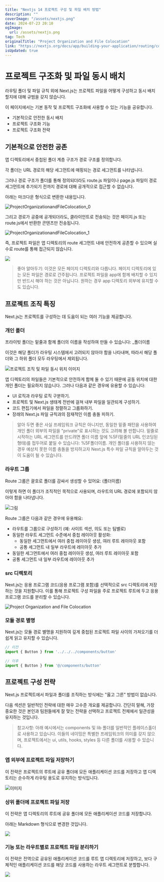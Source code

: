```yaml
---
title: "Nextjs 14 프로젝트 구성 및 파일 배치 방법"
description: ""
coverImage: "/assets/nextjs.png"
date: 2024-07-23 20:10
ogImage: 
  url: /assets/nextjs.png
tag: Tech
originalTitle: "Project Organization and File Colocation"
link: "https://nextjs.org/docs/app/building-your-application/routing/colocation"
isUpdated: true
---
```





# 프로젝트 구조화 및 파일 동시 배치

라우팅 폴더 및 파일 규칙 외에 Next.js는 프로젝트 파일을 어떻게 구성하고 동시 배치할지에 대해 규범을 갖지 않습니다.

이 페이지에서는 기본 동작 및 프로젝트 구조화에 사용할 수 있는 기능을 공유합니다.

- 기본적으로 안전한 동시 배치
- 프로젝트 구조화 기능
- 프로젝트 구조화 전략

<div class="content-ad"></div>

## 기본적으로 안전한 공존

앱 디렉토리에서 중첩된 폴더 계층 구조가 경로 구조를 정의합니다.

각 폴더는 URL 경로의 해당 세그먼트에 매핑되는 경로 세그먼트를 나타냅니다.

그러나 경로 구조가 폴더를 통해 정의되더라도 route.js 파일이나 page.js 파일이 경로 세그먼트에 추가되기 전까지 경로에 대해 공개적으로 접근할 수 없습니다.

<div class="content-ad"></div>

아래는 마크다운 형식으로 변환한 내용입니다.


![ProjectOrganizationandFileColocation_0](/assets/img/2024-07-23-ProjectOrganizationandFileColocation_0.png)

그리고 경로가 공중에 공개되더라도, 클라이언트로 전송되는 것은 페이지.js 또는 route.js에서 반환한 콘텐츠만 전송됩니다.

![ProjectOrganizationandFileColocation_1](/assets/img/2024-07-23-ProjectOrganizationandFileColocation_1.png)

즉, 프로젝트 파일은 앱 디렉토리의 route 세그먼트 내에 안전하게 공존할 수 있으며 실수로 route를 통해 접근되지 않습니다.


<div class="content-ad"></div>


<img src="/assets/img/2024-07-23-ProjectOrganizationandFileColocation_2.png" />

> 좋아 알아두기:
이것은 모든 페이지 디렉토리와 다릅니다. 페이지 디렉토리에 있는 모든 파일은 경로로 간주됩니다.
프로젝트 파일을 app에 함께 배치할 수 있지만 반드시 해야 하는 것은 아닙니다. 원하는 경우 app 디렉토리 외부에 유지할 수도 있습니다.

## 프로젝트 조직 특징

Next.js는 프로젝트를 구성하는 데 도움이 되는 여러 기능을 제공합니다.


<div class="content-ad"></div>

### 개인 폴더

프라이빗 폴더는 밑줄과 함께 폴더의 이름을 작성하여 만들 수 있습니다: _폴더이름

이것은 해당 폴더가 라우팅 시스템에서 고려되지 않아야 함을 나타내며, 따라서 해당 폴더와 그 하위 폴더 모두 라우팅에서 제외됩니다.

![프로젝트 조직 및 파일 동시 위치 이미지](/assets/img/2024-07-23-ProjectOrganizationandFileColocation_3.png)

<div class="content-ad"></div>

앱 디렉토리의 파일들은 기본적으로 안전하게 함께 둘 수 있기 때문에 공동 위치에 대한 개인 폴더는 필요하지 않습니다. 그러나 다음과 같은 경우에 유용할 수 있습니다:

- UI 로직과 라우팅 로직 구분하기.
- 프로젝트 및 Next.js 생태계 전반에 걸쳐 내부 파일을 일관되게 구성하기.
- 코드 편집기에서 파일을 정렬하고 그룹화하기.
- 장래의 Next.js 파일 규칙과의 잠재적인 이름 충돌 피하기.

> 알아 두면 좋은 사실
프레임워크 규칙은 아니지만, 동일한 밑줄 패턴을 사용하여 개인 폴더 외부의 파일을 "private"로 표시하는 것도 고려해 볼 만합니다.
밑줄로 시작하는 URL 세그먼트를 만드려면 폴더 이름 앞에 %5F(밑줄의 URL 인코딩된 형태)를 접두어로 붙일 수 있습니다: %5F폴더이름.
개인 폴더를 사용하지 않는 경우 예상치 못한 이름 충돌을 방지하고자 Next.js 특수 파일 규칙을 알아두는 것이 도움이 될 수 있습니다.

### 라우트 그룹

<div class="content-ad"></div>

Route 그룹은 괄호로 폴더를 감싸서 생성할 수 있어요: (폴더이름)

이렇게 하면 이 폴더가 조직적인 목적으로 사용되며, 라우트의 URL 경로에 포함되지 않아야 함을 나타냅니다.

![그림](/assets/img/2024-07-23-ProjectOrganizationandFileColocation_4.png)

Route 그룹은 다음과 같은 경우에 유용해요:

<div class="content-ad"></div>

- 라우트를 그룹으로 구성하기 (예: 사이트 섹션, 의도 또는 팀별로)
- 동일한 라우트 세그먼트 수준에서 중첩 레이아웃 활성화:
  - 동일한 세그먼트에서 여러 중첩 레이아웃 생성, 여러 루트 레이아웃 포함
  - 공통 세그먼트 내 일부 라우트에 레이아웃 추가
- 동일한 세그먼트에서 여러 중첩 레이아웃 생성, 여러 루트 레이아웃 포함
- 공통 세그먼트 내 일부 라우트에 레이아웃 추가

### src 디렉토리

Next.js는 응용 프로그램 코드(응용 프로그램 포함)를 선택적으로 src 디렉토리에 저장하는 것을 지원합니다. 이를 통해 프로젝트 구성 파일을 주로 프로젝트 루트에 두고 응용 프로그램 코드를 분리할 수 있습니다.

![Project Organization and File Colocation](/assets/img/2024-07-23-ProjectOrganizationandFileColocation_5.png)

<div class="content-ad"></div>

### 모듈 경로 별명

Next.js는 모듈 경로 별명을 지원하여 깊게 중첩된 프로젝트 파일 사이의 가져오기를 더 쉽게 읽고 유지할 수 있습니다.

```js
// 이전
import { Button } from '../../../components/button'
 
// 이후
import { Button } from '@/components/button'
```

## 프로젝트 구성 전략

<div class="content-ad"></div>

Next.js 프로젝트에서 파일과 폴더를 조직하는 방식에는 "옳고 그른" 방법이 없습니다.

다음 섹션은 일반적인 전략에 대한 매우 고수준 개요를 제공합니다. 간단히 말해, 가장 중요한 것은 본인과 팀원들에게 잘 맞는 전략을 선택하고 프로젝트 전체에서 일관성을 유지하는 것입니다.

> 참고사항: 아래 예시에서는 components 및 lib 폴더를 일반적인 플레이스홀더로 사용하고 있습니다. 이들의 네이밍은 특별한 프레임워크의 의미를 갖지 않으며, 프로젝트에서는 ui, utils, hooks, styles 등 다른 폴더를 사용할 수 있습니다.

### 앱 외부에 프로젝트 파일 저장하기

<div class="content-ad"></div>

이 전략은 프로젝트의 루트에 공유 폴더에 모든 애플리케이션 코드를 저장하고 앱 디렉토리는 순수하게 라우팅 용도로 유지하는 방식입니다.

![이미지](/assets/img/2024-07-23-ProjectOrganizationandFileColocation_6.png)

### 상위 폴더에 프로젝트 파일 저장

이 전략은 앱 디렉토리의 루트에 공유 폴더에 모든 애플리케이션 코드를 저장합니다.

<div class="content-ad"></div>

아래는 Markdown 형식으로 변경한 것입니다.


![](/assets/img/2024-07-23-ProjectOrganizationandFileColocation_7.png)

### 기능 또는 라우트별로 프로젝트 파일 분리하기

이 전략은 전역으로 공유된 애플리케이션 코드를 루트 앱 디렉토리에 저장하고, 보다 구체적인 애플리케이션 코드를 해당 코드를 사용하는 라우트 세그먼트로 분할합니다.

![](/assets/img/2024-07-23-ProjectOrganizationandFileColocation_8.png)
